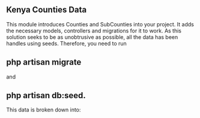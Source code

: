 ## Kenya Counties Data

This module introduces Counties and SubCounties into your project. It adds the necessary models, controllers and migrations for it to work. As this solution seeks to be as unobtrusive as possible, all the data has been handles using seeds. Therefore, you need to run 
## php artisan migrate 
and 
## php artisan db:seed.

This data is broken down into:
